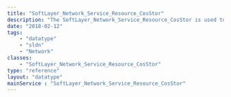 ```yaml
---
title: "SoftLayer_Network_Service_Resource_CosStor"
description: "The SoftLayer_Network_Service_Resource_CosStor is used to store information related to COS service. "
date: "2018-02-12"
tags:
    - "datatype"
    - "sldn"
    - "Network"
classes:
    - "SoftLayer_Network_Service_Resource_CosStor"
type: "reference"
layout: "datatype"
mainService : "SoftLayer_Network_Service_Resource_CosStor"
---
```

